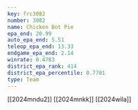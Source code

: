 ```yaml
---
key: frc3082
number: 3082
name: Chicken Bot Pie
epa_end: 20.99
auto_epa_end: 5.51
teleop_epa_end: 13.33
endgame_epa_end: 2.14
winrate: 0.4783
district_epa_rank: 414
district_epa_percentile: 0.7701
type: Team
---
```

[[2024mndu2]]
[[2024mnkk]]
[[2024wila]]
